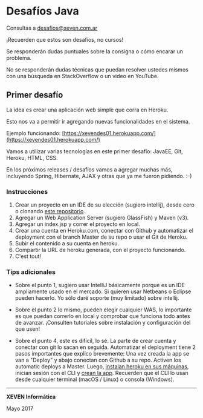 # Desafíos Java
Consultas a desafios@xeven.com.ar

¡Recuerden que estos son desafíos, no cursos!

Se responderán dudas puntuales sobre la consigna o cómo encarar un problema.

No se responderán dudas técnicas que puedan resolver ustedes mismos con una búsqueda en StackOverflow o un video en YouTube.

## Primer desafío
La idea es crear una aplicación web simple que corra en Heroku.

Esto nos va a permitir ir agregando nuevas funcionalidades en el sistema.

Ejemplo funcionando: [https://xevendes01.herokuapp.com/](https://xevendes01.herokuapp.com/)

Vamos a utilizar varias tecnologías en este primer desafío: JavaEE, Git, Heroku, HTML, CSS.

En los próximos releases / desafíos vamos a agregar muchas más, incluyendo Spring, Hibernate, AJAX y otras que ya me fueron pidiendo. :-)

### Instrucciones

1. Crear un proyecto en un IDE de su elección (sugiero intellij), desde cero o clonando [este repositorio](https://github.com/pabloxeven/desafiosJava).
2. Agregar un Web Application Server (sugiero GlassFish) y Maven (v3).
3. Agregar un index.jsp y correr el proyecto en local.
4. Crear una cuenta en Heroku.com, conectar con Github y automatizar el deployment con el branch Master de su repo o usar el Git de Heroku.
5. Subir el contenido a su cuenta en heroku.
6. Compartir la URL de heroku generada, con el proyecto funcionando.
7. C'est tout!

 ### Tips adicionales
 
 * Sobre el punto 1, sugiero usar IntelliJ básicamente porque es un IDE ampliamente usado en el mercado. Si quieren usar Netbeans o Eclipse pueden hacerlo. Yo sólo daré soporte (muy limitado) sobre intellij.
 
 * Sobre el punto 2 lo mismo, pueden elegir cualquier WAS, lo importante es que puedan correrlo en local y comprobar que funciona todo antes de avanzar. ¡Consulten tutoriales sobre instalación y configuración del que usen!
 
 * Sobre el punto 4, este es difícil, lo sé. La parte de crear cuenta y conectar con git lo sacan en seguida. Automatizar el deployment tiene 2 pasos importantes que explico brevemente: Una vez creada la app se van a "Deploy" y abajo conectan con Github a su repo. Activen los automatic deploys a Master. Luego, [instalan heroku en sus máquinas](https://devcenter.heroku.com), inician sesión con el CLI y [crean la app](https://devcenter.heroku.com/articles/getting-started-with-java#deploy-the-app). Recuerden que el CLI lo usan desde cualquier terminal (macOS / Linux) o consola (Windows).
 ___
 
 __XEVEN Informática__
 
 Mayo 2017
